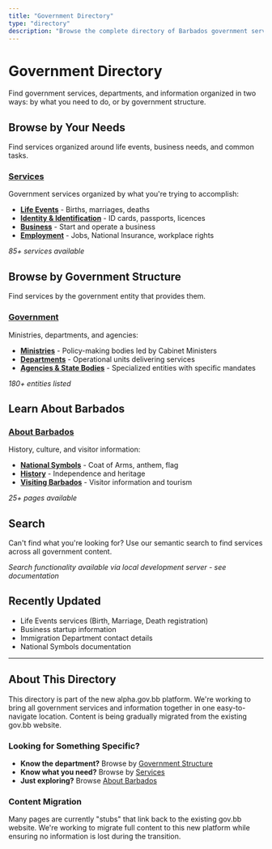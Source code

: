 ```yaml
---
title: "Government Directory"
type: "directory"
description: "Browse the complete directory of Barbados government services, departments, and information organized for easy navigation."
---
```


# Government Directory

Find government services, departments, and information organized in two ways: by what you need to do, or by government structure.

## Browse by Your Needs

Find services organized around life events, business needs, and common tasks.

### [Services](./directory/services)

Government services organized by what you're trying to accomplish:

- **[Life Events](./directory/services/life-events)** - Births, marriages, deaths
- **[Identity & Identification](./directory/services/identity)** - ID cards, passports, licences
- **[Business](./directory/services/business)** - Start and operate a business
- **[Employment](./directory/services/employment)** - Jobs, National Insurance, workplace rights

*85+ services available*

## Browse by Government Structure

Find services by the government entity that provides them.

### [Government](./directory/government)

Ministries, departments, and agencies:

- **[Ministries](./directory/government/ministries)** - Policy-making bodies led by Cabinet Ministers
- **[Departments](./directory/government/departments)** - Operational units delivering services
- **[Agencies & State Bodies](./directory/government/agencies)** - Specialized entities with specific mandates

*180+ entities listed*

## Learn About Barbados

### [About Barbados](./directory/about-barbados)

History, culture, and visitor information:

- **[National Symbols](./directory/about-barbados/national-symbols)** - Coat of Arms, anthem, flag
- **[History](./directory/about-barbados/history)** - Independence and heritage
- **[Visiting Barbados](./directory/about-barbados/visiting)** - Visitor information and tourism

*25+ pages available*

## Search

Can't find what you're looking for? Use our semantic search to find services across all government content.

*Search functionality available via local development server - see documentation*

## Recently Updated

- Life Events services (Birth, Marriage, Death registration)
- Business startup information
- Immigration Department contact details
- National Symbols documentation

---

## About This Directory

This directory is part of the new alpha.gov.bb platform. We're working to bring all government services and information together in one easy-to-navigate location. Content is being gradually migrated from the existing gov.bb website.

### Looking for Something Specific?

- **Know the department?** Browse by [Government Structure](./directory/government)
- **Know what you need?** Browse by [Services](./directory/services)
- **Just exploring?** Browse [About Barbados](./directory/about-barbados)

### Content Migration

Many pages are currently "stubs" that link back to the existing gov.bb website. We're working to migrate full content to this new platform while ensuring no information is lost during the transition.
